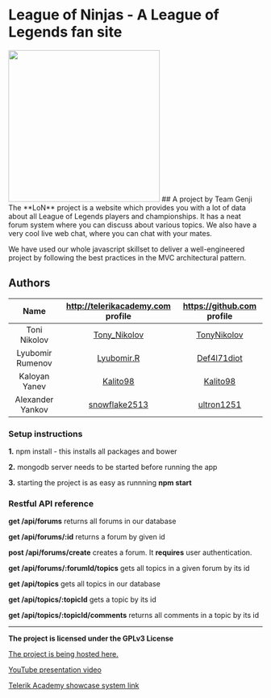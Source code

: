 # League of Ninjas - A League of Legends fan site
<img src="http://ih0.redbubble.net/image.169628516.9422/sticker,375x360.u1.png" width="300px"/>
## A project by Team Genji
The **LoN** project is a website which provides you with a lot of data about all League of Legends players and championships. It has a neat forum system where you can discuss about various topics. We also have a very cool live web chat, where you can chat with your mates.
 
We have used our whole javascript skillset to deliver a well-engineered project by following the best practices in the MVC architectural pattern.

## Authors
|       Name     | http://telerikacademy.com profile                           |https://github.com profile                   |
|:--------------:|:-----------------------------------------------------------:|:-------------------------------------------:|
|Toni Nikolov    |[Tony_Nikolov](https://telerikacademy.com/Users/Tony_Nikolov)|[TonyNikolov](https://github.com/TonyNikolov)|
|Lyubomir Rumenov|[Lyubomir.R](https://telerikacademy.com/Users/Lyubomir.R)    |[Def4l71diot](https://github.com/Def4l71diot)|
|Kaloyan Yanev   |[Kalito98](https://telerikacademy.com/Users/Kalito98)        |[Kalito98](https://github.com/Kalito98)      |
|Alexander Yankov|[snowflake2513](https://telerikacademy.com/Users/snowflake2513)|[ultron1251](https://github.com/ultron1251)|

### Setup instructions
**1.** npm install - this installs all packages and bower

**2.** mongodb server needs to be started before running the app

**3.** starting the project is as easy as runnning **npm start**

### Restful API reference
**get /api/forums** returns all forums in our database

**get /api/forums/:id** returns a forum by given id

**post /api/forums/create** creates a forum. It **requires** user authentication.

**get /api/forums/:forumId/topics** gets all topics in a given forum by its id

**get /api/topics** gets all topics in our database

**get /api/topics/:topicId** gets a topic by its id

**get /api/topics/:topicId/comments** returns all comments in a topic by its id

---------------------------------------------------------------------------------------------------------------------------------
**The project is licensed under the GPLv3 License**

[The project is being hosted here.](https://leagueofninjas.herokuapp.com/)

[YouTube presentation video](https://www.youtube.com/watch?v=A6pnXQya8jM)

[Telerik Academy showcase system link](http://best.telerikacademy.com/projects/387/League-of-Ninjas)
